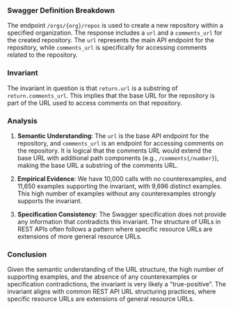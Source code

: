 ### Swagger Definition Breakdown

The endpoint `/orgs/{org}/repos` is used to create a new repository within a specified organization. The response includes a `url` and a `comments_url` for the created repository. The `url` represents the main API endpoint for the repository, while `comments_url` is specifically for accessing comments related to the repository.

### Invariant

The invariant in question is that `return.url` is a substring of `return.comments_url`. This implies that the base URL for the repository is part of the URL used to access comments on that repository.

### Analysis

1. **Semantic Understanding**: The `url` is the base API endpoint for the repository, and `comments_url` is an endpoint for accessing comments on the repository. It is logical that the comments URL would extend the base URL with additional path components (e.g., `/comments{/number}`), making the base URL a substring of the comments URL.

2. **Empirical Evidence**: We have 10,000 calls with no counterexamples, and 11,650 examples supporting the invariant, with 9,696 distinct examples. This high number of examples without any counterexamples strongly supports the invariant.

3. **Specification Consistency**: The Swagger specification does not provide any information that contradicts this invariant. The structure of URLs in REST APIs often follows a pattern where specific resource URLs are extensions of more general resource URLs.

### Conclusion

Given the semantic understanding of the URL structure, the high number of supporting examples, and the absence of any counterexamples or specification contradictions, the invariant is very likely a "true-positive". The invariant aligns with common REST API URL structuring practices, where specific resource URLs are extensions of general resource URLs.
